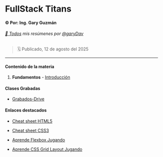 # FullStack Titans

#### :copyright: Por: Ing. Gary Guzmán

###### [:page_with_curl: Todos](https://garydav.github.io/blogs-course) mis resúmenes por [@garyDav](https://github.com/garyDav)

> :spiral_calendar: Publicado, 12 de agosto del 2025

---

#### Contenido de la materia

1. **Fundamentos** - [Introducción](./temas/01-FundamentosWeb.md)

#### Clases Grabadas

* [Grabados-Drive](https://drive.google.com/drive/u/2/home)

#### Enlaces destacados

* [Cheat sheet HTML5](https://htmlcheatsheet.com)

* [Cheat sheet CSS3](https://htmlcheatsheet.com/css)

* [Aprende Flexbox Jugando](https://flexboxfroggy.com/#es)

* [Aprende CSS Grid Layout Jugando](https://cssgridgarden.com/#es)

